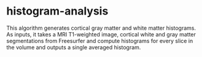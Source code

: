 # histogram-analysis

This algorithm generates cortical gray matter and white matter histograms. As inputs, it takes a MRI T1-weighted image, cortical white and gray matter segmentations from Freesurfer and compute histograms for every slice in the volume and outputs a single averaged histogram.
